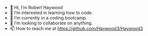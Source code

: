 - 👋 Hi, I’m Robert Haywood
- 👀 I’m interested in learning how to code.
- 🌱 I’m currently in a coding bootcamp.
- 💞️ I’m looking to collaborate on anything.
- 📫 How to reach me at https://github.com/Haywood3/Haywood3

<!---
Haywood3/Haywood3 is a ✨ special ✨ repository because its `README.md` (this file) appears on your GitHub profile.
You can click the Preview link to take a look at your changes.
--->
